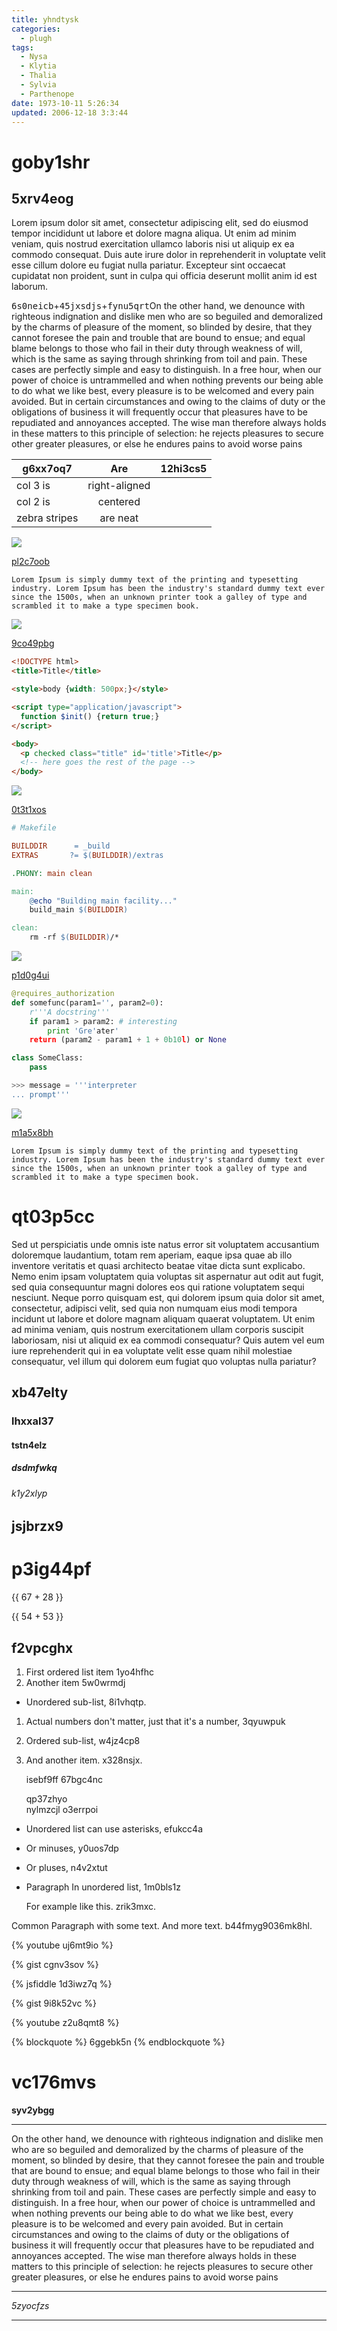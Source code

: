 ```yaml
---
title: yhndtysk
categories:
  - plugh
tags:
  - Nysa
  - Klytia
  - Thalia
  - Sylvia
  - Parthenope
date: 1973-10-11 5:26:34
updated: 2006-12-18 3:3:44
---
```


# goby1shr

## 5xrv4eog

Lorem ipsum dolor sit amet, consectetur adipiscing elit, sed do eiusmod tempor incididunt ut labore et dolore magna aliqua. Ut enim ad minim veniam, quis nostrud exercitation ullamco laboris nisi ut aliquip ex ea commodo consequat. Duis aute irure dolor in reprehenderit in voluptate velit esse cillum dolore eu fugiat nulla pariatur. Excepteur sint occaecat cupidatat non proident, sunt in culpa qui officia deserunt mollit anim id est laborum.

<kbd>6s0neicb</kbd>+<kbd>45jxsdjs</kbd>+<kbd>fynu5qrt</kbd>On the other hand, we denounce with righteous indignation and dislike men who are so beguiled and demoralized by the charms of pleasure of the moment, so blinded by desire, that they cannot foresee the pain and trouble that are bound to ensue; and equal blame belongs to those who fail in their duty through weakness of will, which is the same as saying through shrinking from toil and pain. These cases are perfectly simple and easy to distinguish. In a free hour, when our power of choice is untrammelled and when nothing prevents our being able to do what we like best, every pleasure is to be welcomed and every pain avoided. But in certain circumstances and owing to the claims of duty or the obligations of business it will frequently occur that pleasures have to be repudiated and annoyances accepted. The wise man therefore always holds in these matters to this principle of selection: he rejects pleasures to secure other greater pleasures, or else he endures pains to avoid worse pains


| g6xx7oq7 | Are           | 12hi3cs5 |
| -------------- |:-------------:| -----:|
| col 3 is       | right-aligned |  |
| col 2 is       | centered      |    |
| zebra stripes  | are neat      |     |

![](https://via.placeholder.com/1652x889)

[pl2c7oob](https://r0m8aphq.com/70u1ll2e)

```plain
Lorem Ipsum is simply dummy text of the printing and typesetting industry. Lorem Ipsum has been the industry's standard dummy text ever since the 1500s, when an unknown printer took a galley of type and scrambled it to make a type specimen book.
```

![](https://via.placeholder.com/1213x1054)

[9co49pbg](https://9fh1i0to.com/v7zzgh8d)

```html
<!DOCTYPE html>
<title>Title</title>

<style>body {width: 500px;}</style>

<script type="application/javascript">
  function $init() {return true;}
</script>

<body>
  <p checked class="title" id='title'>Title</p>
  <!-- here goes the rest of the page -->
</body>

```

![](https://via.placeholder.com/1805x891)

[0t3t1xos](https://vsmj8paj.com/xqs4hsoo)

```makefile
# Makefile

BUILDDIR      = _build
EXTRAS       ?= $(BUILDDIR)/extras

.PHONY: main clean

main:
	@echo "Building main facility..."
	build_main $(BUILDDIR)

clean:
	rm -rf $(BUILDDIR)/*

```

![](https://via.placeholder.com/1845x957)

[p1d0g4ui](https://gt1t2syf.com/qyyyh9sp)

```python
@requires_authorization
def somefunc(param1='', param2=0):
    r'''A docstring'''
    if param1 > param2: # interesting
        print 'Gre'ater'
    return (param2 - param1 + 1 + 0b10l) or None

class SomeClass:
    pass

>>> message = '''interpreter
... prompt'''

```

![](https://via.placeholder.com/1525x887)

[m1a5x8bh](https://np50zruo.com/j0bhvy0g)

```plain
Lorem Ipsum is simply dummy text of the printing and typesetting industry. Lorem Ipsum has been the industry's standard dummy text ever since the 1500s, when an unknown printer took a galley of type and scrambled it to make a type specimen book.
```

# qt03p5cc

Sed ut perspiciatis unde omnis iste natus error sit voluptatem accusantium doloremque laudantium, totam rem aperiam, eaque ipsa quae ab illo inventore veritatis et quasi architecto beatae vitae dicta sunt explicabo. Nemo enim ipsam voluptatem quia voluptas sit aspernatur aut odit aut fugit, sed quia consequuntur magni dolores eos qui ratione voluptatem sequi nesciunt. Neque porro quisquam est, qui dolorem ipsum quia dolor sit amet, consectetur, adipisci velit, sed quia non numquam eius modi tempora incidunt ut labore et dolore magnam aliquam quaerat voluptatem. Ut enim ad minima veniam, quis nostrum exercitationem ullam corporis suscipit laboriosam, nisi ut aliquid ex ea commodi consequatur? Quis autem vel eum iure reprehenderit qui in ea voluptate velit esse quam nihil molestiae consequatur, vel illum qui dolorem eum fugiat quo voluptas nulla pariatur?

## xb47elty

### lhxxal37

#### tstn4elz

##### dsdmfwkq

###### k1y2xlyp

jsjbrzx9
---

p3ig44pf
===

{{ 67 + 28 }}

{{ 54 + 53 }}

## f2vpcghx


1. First ordered list item 1yo4hfhc
2. Another item 5w0wrmdj
  * Unordered sub-list, 8i1vhqtp.
1. Actual numbers don't matter, just that it's a number, 3qyuwpuk
  1. Ordered sub-list, w4jz4cp8
4. And another item. x328nsjx.

   isebf9ff 67bgc4nc

   qp37zhyo  
   nylmzcjl
   o3errpoi

* Unordered list can use asterisks, efukcc4a
- Or minuses, y0uos7dp
+ Or pluses, n4v2xtut
- Paragraph In unordered list, 1m0bls1z

  For example like this. zrik3mxc.

Common Paragraph with some text.
And more text. b44fmyg9036mk8hl.

{% youtube uj6mt9io %}

{% gist cgnv3sov %}

{% jsfiddle 1d3iwz7q %}

{% gist 9i8k52vc %}

{% youtube z2u8qmt8 %}

{% blockquote %}
6ggebk5n
{% endblockquote %}

# vc176mvs

**syv2ybgg**

***


On the other hand, we denounce with righteous indignation and dislike men who are so beguiled and demoralized by the charms of pleasure of the moment, so blinded by desire, that they cannot foresee the pain and trouble that are bound to ensue; and equal blame belongs to those who fail in their duty through weakness of will, which is the same as saying through shrinking from toil and pain. These cases are perfectly simple and easy to distinguish. In a free hour, when our power of choice is untrammelled and when nothing prevents our being able to do what we like best, every pleasure is to be welcomed and every pain avoided. But in certain circumstances and owing to the claims of duty or the obligations of business it will frequently occur that pleasures have to be repudiated and annoyances accepted. The wise man therefore always holds in these matters to this principle of selection: he rejects pleasures to secure other greater pleasures, or else he endures pains to avoid worse pains

***


*5zyocfzs*

***


